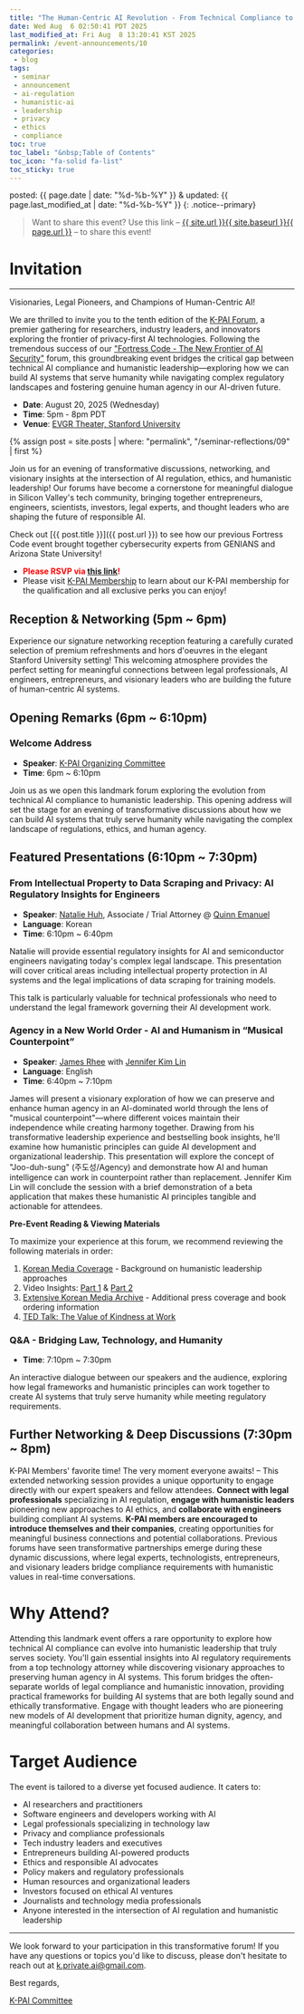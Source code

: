 ```yaml
---
title: "The Human-Centric AI Revolution - From Technical Compliance to Humanistic Leadership"
date: Wed Aug  6 02:50:41 PDT 2025
last_modified_at: Fri Aug  8 13:20:41 KST 2025
permalink: /event-announcements/10
categories:
 - blog
tags:
 - seminar
 - announcement
 - ai-regulation
 - humanistic-ai
 - leadership
 - privacy
 - ethics
 - compliance
toc: true
toc_label: "&nbsp;Table of Contents"
toc_icon: "fa-solid fa-list"
toc_sticky: true
---
```


posted: {{ page.date | date: "%d-%b-%Y" }}
&amp;
updated: {{ page.last_modified_at | date: "%d-%b-%Y" }}
{: .notice--primary}

> Want to share this event?
Use this link
&ndash; <a href="{{ page.url }}">{{ site.url }}{{ site.baseurl }}{{ page.url }}</a> &ndash;
to share this event!

# Invitation

---
Visionaries, Legal Pioneers, and Champions of Human-Centric AI!

We are thrilled to invite you to the tenth edition of the [K-PAI Forum](/),
a premier gathering for researchers, industry leaders,
and innovators exploring the frontier of privacy-first AI technologies.
Following the tremendous success of our ["Fortress Code - The New Frontier of AI Security"](/event-announcements/09) forum,
this groundbreaking event bridges the critical gap between technical AI compliance and humanistic leadership—exploring how we can build AI systems that serve humanity while navigating complex regulatory landscapes and fostering genuine human agency in our AI-driven future.

- **Date**: August 20, 2025 (Wednesday)
- **Time**: 5pm - 8pm PDT
- **Venue**: [EVGR Theater, Stanford University](https://maps.app.goo.gl/W3qRPoNthuNzsjG5A)

{% assign post = site.posts | where: "permalink", "/seminar-reflections/09" | first %}

Join us for an evening of transformative discussions, networking,
and visionary insights at the intersection of AI regulation, ethics, and humanistic leadership!
Our forums have become a cornerstone for meaningful dialogue
in Silicon Valley's tech community, bringing together entrepreneurs, engineers, scientists, investors, legal experts,
and thought leaders who are shaping the future of responsible AI.

Check out [{{ post.title }}]({{ post.url }}) to see how our previous Fortress Code event brought together cybersecurity experts from
GENIANS and Arizona State University!

- <font color="red"><strong>Please RSVP via <a href="https://lu.ma/lv2kqmmu">this link</a>!</strong></font>
- Please visit [K-PAI Membership](/membership) to learn about our K-PAI membership for the qualification and all exclusive perks you can enjoy!

<!--
## Special Thanks to Our Sponsors

We extend our sincere gratitude to [Stanford University](https://www.stanford.edu/) for providing the prestigious EVGR Theater venue, and to our community partners who make this valuable networking and knowledge-sharing opportunity possible. This event will feature premium refreshments and networking opportunities throughout the evening, fostering meaningful connections between legal professionals, AI researchers, entrepreneurs, and humanistic leaders.

<div class="img-container-justified">
&nbsp;
<img width="20%" src="/assets/images/k-on-pie.png">
<img width="20%" src="/resource/org-logos/stanford-logo.png">
<img width="20%" src="/assets/images/kappa-to-pi.png">
&nbsp;
</div>
-->

<!--Stay tuned for information about special prizes and giveaways at this event!-->

<!--***Please note: This event will be conducted in Korean.***-->

## Reception & Networking (5pm ~ 6pm)

Experience our signature networking reception featuring a carefully curated selection of premium refreshments and hors d'oeuvres in the elegant Stanford University setting! This welcoming atmosphere provides the perfect setting for meaningful connections between legal professionals, AI engineers, entrepreneurs, and visionary leaders who are building the future of human-centric AI systems.

## Opening Remarks (6pm ~ 6:10pm)

### Welcome Address

- **Speaker**: [K-PAI Organizing Committee](/committee)
- **Time**: 6pm ~ 6:10pm

Join us as we open this landmark forum exploring the evolution from technical AI compliance to humanistic leadership. This opening address will set the stage for an evening of transformative discussions about how we can build AI systems that truly serve humanity while navigating the complex landscape of regulations, ethics, and human agency.

## Featured Presentations (6:10pm ~ 7:30pm)

### From Intellectual Property to Data Scraping and Privacy: AI Regulatory Insights for Engineers

- **Speaker**: [Natalie Huh](https://www.linkedin.com/in/natalie-huh-03b2221b7/), Associate / Trial Attorney @ [Quinn Emanuel](https://www.quinnemanuel.com/)
- **Language**: Korean
- **Time**: 6:10pm ~ 6:40pm

Natalie will provide essential regulatory insights for AI and semiconductor engineers navigating today's complex legal landscape.
This presentation will cover critical areas including intellectual property protection in AI systems
and
the legal implications of data scraping for training models.
<!--
privacy regulations affecting AI development, and practical compliance strategies for engineering teams.
Drawing from her extensive experience in technology litigation, she'll offer practical guidance on how engineers can build AI systems that meet regulatory requirements while fostering innovation.
-->
This talk is particularly valuable for technical professionals who need to understand the legal framework governing their AI development work.

### Agency in a New World Order - AI and Humanism in &ldquo;Musical Counterpoint&rdquo;

- **Speaker**: [James Rhee](https://www.redhelicopter.com/about-james) with [Jennifer Kim Lin](https://www.linkedin.com/in/jennifer-kim-lin-19a87a2/)
- **Language**: English
- **Time**: 6:40pm ~ 7:10pm

James will present a visionary exploration of how we can preserve and enhance human agency in an AI-dominated world through the lens of "musical counterpoint"—where different voices maintain their independence while creating harmony together. Drawing from his transformative leadership experience and bestselling book insights, he'll examine how humanistic principles can guide AI development and organizational leadership. This presentation will explore the concept of "Joo-duh-sung" (주도성/Agency) and demonstrate how AI and human intelligence can work in counterpoint rather than replacement. Jennifer Kim Lin will conclude the session with a brief demonstration of a beta application that makes these humanistic AI principles tangible and actionable for attendees.

**Pre-Event Reading & Viewing Materials**

To maximize your experience at this forum, we recommend reviewing the following materials in order:

1. [Korean Media Coverage](https://www.joongang.co.kr/article/25327172) - Background on humanistic leadership approaches
1. Video Insights: [Part 1](https://www.youtube.com/watch?v=xvBC0QrZQUE) & [Part 2](https://www.youtube.com/watch?v=GJaQOwdSIHE)
1. [Extensive Korean Media Archive](https://www.redhelicopter.com/korean-media) - Additional press coverage and book ordering information
1. [TED Talk: The Value of Kindness at Work](https://www.ted.com/talks/james_rhee_the_value_of_kindness_at_work)

### Q&A - Bridging Law, Technology, and Humanity

- **Time**: 7:10pm ~ 7:30pm

An interactive dialogue between our speakers and the audience, exploring how legal frameworks and humanistic principles can work together to create AI systems that truly serve humanity while meeting regulatory requirements.

## Further Networking & Deep Discussions (7:30pm ~ 8pm)

K-PAI Members' favorite time! The very moment everyone awaits!
–
This extended networking session provides a unique opportunity to engage directly with our expert speakers and fellow attendees. **Connect with legal professionals** specializing in AI regulation, **engage with humanistic leaders** pioneering new approaches to AI ethics, and **collaborate with engineers** building compliant AI systems. **K-PAI members are encouraged to introduce themselves and their companies**, creating opportunities for meaningful business connections and potential collaborations. Previous forums have seen transformative partnerships emerge during these dynamic discussions, where legal experts, technologists, entrepreneurs, and visionary leaders bridge compliance requirements with humanistic values in real-time conversations.

# Why Attend?

Attending this landmark event offers a rare opportunity to explore how technical AI compliance can evolve into humanistic leadership that truly serves society. You'll gain essential insights into AI regulatory requirements from a top technology attorney while discovering visionary approaches to preserving human agency in AI systems. This forum bridges the often-separate worlds of legal compliance and humanistic innovation, providing practical frameworks for building AI systems that are both legally sound and ethically transformative. Engage with thought leaders who are pioneering new models of AI development that prioritize human dignity, agency, and meaningful collaboration between humans and AI systems.

# Target Audience

The event is tailored to a diverse yet focused audience. It caters to:

- AI researchers and practitioners
- Software engineers and developers working with AI
- Legal professionals specializing in technology law
- Privacy and compliance professionals
- Tech industry leaders and executives
- Entrepreneurs building AI-powered products
- Ethics and responsible AI advocates
- Policy makers and regulatory professionals
- Human resources and organizational leaders
- Investors focused on ethical AI ventures
- Journalists and technology media professionals
- Anyone interested in the intersection of AI regulation and humanistic leadership

---

We look forward to your participation in this transformative forum! If you have any questions or topics you'd like to discuss, please don't hesitate to reach out at [k.private.ai@gmail.com](mailto:k.private.ai@gmail.com).

Best regards,

[K-PAI Committee](/committee)
